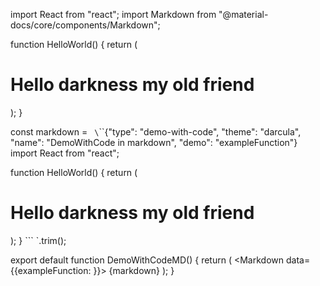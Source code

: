 import React from "react";
import Markdown from "@material-docs/core/components/Markdown";

function HelloWorld() {
    return (
        <div>
            <h1>Hello darkness my old friend</h1>
        </div>
    );
}

const markdown = `
\`\`\`{"type": "demo-with-code", "theme": "darcula", "name": "DemoWithCode in markdown", "demo": "exampleFunction"}
import React from "react";

function HelloWorld() {
    return (
        <div>
            <h1>Hello darkness my old friend</h1>
        </div>
    );
}
\`\`\`
`.trim();

export default function DemoWithCodeMD() {
    return (
        <Markdown data={{exampleFunction: <HelloWorld/>}}>
            {markdown}
        </Markdown>
    );
}
